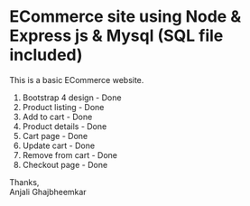 # ECommerce site using Node & Express js & Mysql (SQL file included)
This is a basic ECommerce website.

1. Bootstrap 4 design - Done
2. Product listing - Done
3. Add to cart - Done
4. Product details - Done
5. Cart page - Done
6. Update cart - Done
7. Remove from cart - Done
8. Checkout page - Done


Thanks,<br />
Anjali Ghajbheemkar<br />
